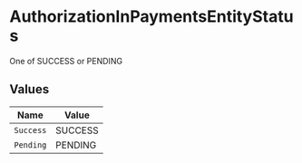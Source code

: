 # AuthorizationInPaymentsEntityStatus

One of SUCCESS or PENDING


## Values

| Name      | Value     |
| --------- | --------- |
| `Success` | SUCCESS   |
| `Pending` | PENDING   |